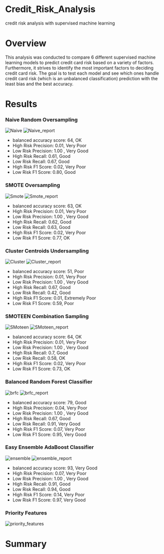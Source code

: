 # Credit_Risk_Analysis
credit risk analysis with supervised machine learning

# Overview
This analysis was conducted to compare 6 different supervised machine learning models to predict credit card risk based on a variety of factors. Furthermore, it strives to identify the most important factors to deciding credit card risk. The goal is to test each model and see which ones handle credit card risk (which is an unbalanced classification) prediction with the least bias and the best accuracy. 

# Results
### Naive Random Oversampling
![Naive](https://user-images.githubusercontent.com/100614266/178161091-a9436d8e-f0a5-476b-a403-a46461ecd31d.png)
![Naive_report](https://user-images.githubusercontent.com/100614266/178161093-6f168277-c29f-4839-b23c-cd0edcfb7d2c.png)
- balanced accuracy score: 64, OK
- High Risk Precision: 0.01, Very Poor
- Low Risk Precision: 1.00 , Very Good
- High Risk Recall: 0.61, Good
- Low Risk Recall: 0.67, Good
- High Risk F1 Score: 0.02, Very Poor
- Low Risk F1 Score: 0.80, Good

### SMOTE Oversampling
![Smote](https://user-images.githubusercontent.com/100614266/178161110-bdd5248c-7b7e-45bd-9a70-7d3666d50235.png)
![Smote_report](https://user-images.githubusercontent.com/100614266/178161111-9e1ea7af-a28a-42dc-8467-26bedfea77dc.png)
- balanced accuracy score: 63, OK
- High Risk Precision: 0.01, Very Poor
- Low Risk Precision: 1.00 , Very Good
- High Risk Recall: 0.62, Good
- Low Risk Recall: 0.63, Good
- High Risk F1 Score: 0.02, Very Poor
- Low Risk F1 Score: 0.77, OK


### Cluster Centroids Undersampling
![Cluster](https://user-images.githubusercontent.com/100614266/178161119-12951250-8d58-444e-aca3-214e87cf90d9.png)
![Cluster_report](https://user-images.githubusercontent.com/100614266/178161122-841241a8-5b53-40b5-a818-4ed4f0ea8d5f.png)
- balanced accuracy score: 51, Poor
- High Risk Precision: 0.01, Very Poor
- Low Risk Precision: 1.00 , Very Good
- High Risk Recall: 0.67, Good
- Low Risk Recall: 0.42, Good
- High Risk F1 Score: 0.01, Extremely Poor
- Low Risk F1 Score: 0.59, Poor


### SMOTEEN Combination Sampling
![SMoteen](https://user-images.githubusercontent.com/100614266/178161129-961e3b71-6761-471f-b80d-64dcfcc691c8.png)
![SMoteen_report](https://user-images.githubusercontent.com/100614266/178161131-bd19f91a-0542-4f0a-9bc7-3b4cb2885b10.png)
- balanced accuracy score: 64, OK
- High Risk Precision: 0.01, Very Poor
- Low Risk Precision: 1.00 , Very Good
- High Risk Recall: 0.7, Good
- Low Risk Recall: 0.58, OK
- High Risk F1 Score: 0.02, Very Poor
- Low Risk F1 Score: 0.73, OK


### Balanced Random Forest Classifier
![brfc](https://user-images.githubusercontent.com/100614266/178161142-ed88fa78-3274-4fb2-86d5-633f5277ae2a.png)
![brfc_report](https://user-images.githubusercontent.com/100614266/178161144-754fe133-d55b-412d-97fb-f9a8c627b46b.png)
- balanced accuracy score: 79, Good
- High Risk Precision: 0.04, Very Poor
- Low Risk Precision: 1.00 , Very Good
- High Risk Recall: 0.67, Good
- Low Risk Recall: 0.91, Very Good
- High Risk F1 Score: 0.07, Very Poor
- Low Risk F1 Score: 0.95, Very Good


### Easy Ensemble AdaBoost Classifier
![ensemble](https://user-images.githubusercontent.com/100614266/178161159-820e9ec1-49b7-47be-be7d-36d9810b9620.png)
![ensemble_report](https://user-images.githubusercontent.com/100614266/178161158-dff96fbe-2ed0-4c10-8a10-4fb4cfd35f4f.png)
- balanced accuracy score: 93, Very Good
- High Risk Precision: 0.07, Very Poor
- Low Risk Precision: 1.00 , Very Good
- High Risk Recall: 0.91, Good
- Low Risk Recall: 0.94, Good
- High Risk F1 Score: 0.14, Very Poor
- Low Risk F1 Score: 0.97, Very Good

### Priority Features
![priority_features](https://user-images.githubusercontent.com/100614266/178161577-1f61c0fc-bce3-40e6-a1e5-6a0513a14154.png)

# Summary
